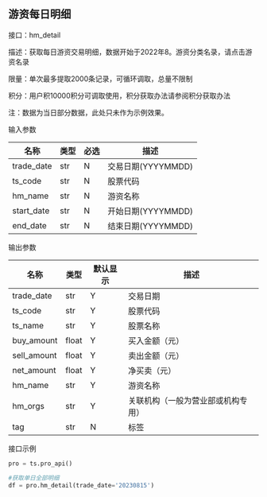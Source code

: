 ## 游资每日明细

接口：hm_detail

描述：获取每日游资交易明细，数据开始于2022年8。游资分类名录，请点击游资名录

限量：单次最多提取2000条记录，可循环调取，总量不限制

积分：用户积10000积分可调取使用，积分获取办法请参阅积分获取办法 

注：数据为当日部分数据，此处只未作为示例效果。

输入参数

| 名称 | 类型 | 必选 | 描述 |
| --- | --- | --- | --- |
| trade_date | str | N | 交易日期(YYYYMMDD) |
| ts_code | str | N | 股票代码 |
| hm_name | str | N | 游资名称 |
| start_date | str | N | 开始日期(YYYYMMDD) |
| end_date | str | N | 结束日期(YYYYMMDD) |

输出参数

| 名称 | 类型 | 默认显示 | 描述 |
| --- | --- | --- | --- |
| trade_date | str | Y | 交易日期 |
| ts_code | str | Y | 股票代码 |
| ts_name | str | Y | 股票名称 |
| buy_amount | float | Y | 买入金额（元） |
| sell_amount | float | Y | 卖出金额（元） |
| net_amount | float | Y | 净买卖（元） |
| hm_name | str | Y | 游资名称 |
| hm_orgs | str | Y | 关联机构（一般为营业部或机构专用） |
| tag | str | N | 标签 |

接口示例

```python
pro = ts.pro_api()

#获取单日全部明细
df = pro.hm_detail(trade_date='20230815')
```